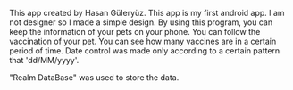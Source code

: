 This app created by Hasan Güleryüz.
This app is my first android app. 
I am not designer so I made a simple design. 
By using this program, you can keep the information of your pets on your phone. 
You can follow the vaccination of your pet.
You can see how many vaccines are in a certain period of time. 
Date control was made only according to a certain pattern that 'dd/MM/yyyy'.

"Realm DataBase" was used to store the data.

